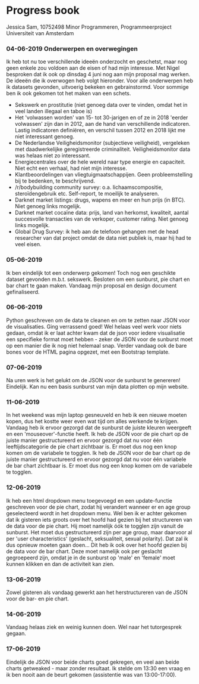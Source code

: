 # Progress book
Jessica Sam, 10752498
Minor Programmeren, Programmeerproject
Universiteit van Amsterdam


### 04-06-2019 Onderwerpen en overwegingen
Ik heb tot nu toe verschillende ideeën onderzocht en geschetst, maar nog geen enkele zou voldoen aan de eisen of had mijn interesse. Met Nigel besproken dat ik ook op dinsdag 4 juni nog aan mijn proposal mag werken.
De ideeën die ik overwogen heb volgt hieronder. Voor alle onderwerpen heb ik datasets gevonden, uitvoerig bekeken en gebrainstormd. Voor sommige ben ik ook gekomen tot het maken van een schets.
- Sekswerk en prostitutie (niet genoeg data over te vinden, omdat het in veel landen illegaal en taboe is)
- Het 'volwassen worden' van 15- tot 30-jarigen en of ze in 2018 'eerder volwassen' zijn dan in 2012, aan de hand van verschillende indicatoren. Lastig indicatoren definiëren, en verschil tussen 2012 en 2018 lijkt me niet interessant genoeg.
- De Nederlandse Veiligheidsmonitor (subjectieve veiligheid), vergeleken met daadwerkelijke geregistreerde criminaliteit. Veiligheidsmonitor data was helaas niet zo interessant.
- Energiecentrales over de hele wereld naar type energie en capaciteit. Niet echt een verhaal, had niet mijn interesse.
- Klantbeoordelingen van vliegtuigmaatschappijen. Geen probleemstelling bij te bedenken, te beschrijvend.
- /r/bodybuilding community survey: o.a. lichaamscompositie, steroïdengebruik etc. Self-report, te moeilijk te analyseren.
- Darknet market listings: drugs, wapens en meer en hun prijs (in BTC). Niet genoeg links mogelijk.
- Darknet market cocaïne data: prijs, land van herkomst, kwaliteit, aantal succesvolle transacties van de verkoper, customer rating. Niet genoeg links mogelijk.
- Global Drug Survey: ik heb aan de telefoon gehangen met de head researcher van dat project omdat de data niet publiek is, maar hij had te veel eisen.

### 05-06-2019
Ik ben eindelijk tot een onderwerp gekomen! Toch nog een geschikte dataset gevonden m.b.t. sekswerk.
Besloten om een sunburst, pie chart en bar chart te gaan maken.
Vandaag mijn proposal en design document gefinaliseerd.

### 06-06-2019
Python geschreven om de data te cleanen en om te zetten naar JSON voor de visualisaties. Ging verrassend goed!
Wel helaas veel werk voor niets gedaan, omdat ik er laat achter kwam dat de json voor iedere visualisatie een specifieke format moet hebben - zeker de JSON voor de sunburst moet op een manier die ik nog niet helemaal snap.
Verder vandaag ook de bare bones voor de HTML pagina opgezet, met een Bootstrap template.

### 07-06-2019
Na uren werk is het gelukt om de JSON voor de sunburst te genereren! Eindelijk.
Kan nu een basis sunburst van mijn data plotten op mijn website.

### 11-06-2019
In het weekend was mijn laptop gesneuveld en heb ik een nieuwe moeten kopen, dus het kostte weer even wat tijd om alles werkende te krijgen.
Vandaag heb ik ervoor gezorgd dat de sunburst de juiste kleuren weergeeft en een 'mouseover'-functie heeft. Ik heb de JSON voor de pie chart op de juiste manier gestructureerd en ervoor gezorgd dat nu voor één leeftijdscategorie de pie chart zichtbaar is. Er moet dus nog een knop komen om de variabele te togglen.
Ik heb de JSON voor de bar chart op de juiste manier gestructureerd en ervoor gezorgd dat nu voor één variabele de bar chart zichtbaar is. Er moet dus nog een knop komen om de variabele te togglen.

### 12-06-2019
Ik heb een html dropdown menu toegevoegd en een update-functie geschreven voor de pie chart, zodat hij verandert wanneer er en age group geselecteerd wordt in het dropdown menu.
Wel ben ik er achter gekomen dat ik gisteren iets groots over het hoofd had gezien bij het structureren van de data voor de pie chart. Hij moet namelijk óók te togglen zijn vanuit de sunburst. Het moet dus gestructureerd zijn per age group, maar daarvoor al per 'user characteristics' (geslacht, seksualiteit, sexual polarity). Dat zal ik dus opnieuw moeten gaan doen... Dit heb ik ook over het hoofd gezien bij de data voor de bar chart. Deze moet namelijk ook per geslacht gegroepeerd zijn, omdat je in de sunburst op 'male' en 'female' moet kunnen klikken en dan de activiteit kan zien.

### 13-06-2019
Zowel gisteren als vandaag gewerkt aan het herstructureren van de JSON voor de bar- en pie chart.

### 14-06-2019
Vandaag helaas ziek en weinig kunnen doen. Wel naar het tutorgesprek gegaan.

### 17-06-2019
Eindelijk de JSON voor beide charts goed gekregen, en veel aan beide charts getweaked - maar zonder resultaat. Ik stelde om 13:30 een vraag en ik ben nooit aan de beurt gekomen (assistentie was van 13:00-17:00).
